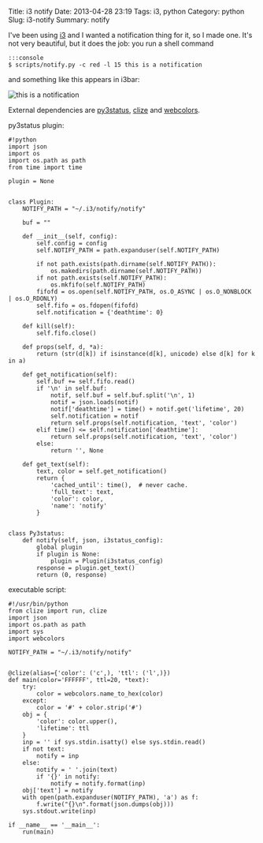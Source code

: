 Title: i3 notify
Date: 2013-04-28 23:19
Tags: i3, python
Category: python
Slug: i3-notify
Summary: notify

I've been using [i3](http://i3wm.org) and I wanted a notification thing for
it, so I made one. It's not very beautiful, but it does the job: you run a
shell command

    :::console
    $ scripts/notify.py -c red -l 15 this is a notification

and something like this appears in i3bar:

![this is a notification](http://glin.es/sVFN.png "this is a notification")

External dependencies are [py3status](https://github.com/ultrabug/py3status),
[clize](https://github.com/epsy/clize) and
[webcolors](https://pypi.python.org/pypi/webcolors/1.3).

py3status plugin:

    #!python
    import json
    import os
    import os.path as path
    from time import time

    plugin = None


    class Plugin:
        NOTIFY_PATH = "~/.i3/notify/notify"

        buf = ""

        def __init__(self, config):
            self.config = config
            self.NOTIFY_PATH = path.expanduser(self.NOTIFY_PATH)

            if not path.exists(path.dirname(self.NOTIFY_PATH)):
                os.makedirs(path.dirname(self.NOTIFY_PATH))
            if not path.exists(self.NOTIFY_PATH):
                os.mkfifo(self.NOTIFY_PATH)
            fifofd = os.open(self.NOTIFY_PATH, os.O_ASYNC | os.O_NONBLOCK | os.O_RDONLY)
            self.fifo = os.fdopen(fifofd)
            self.notification = {'deathtime': 0}

        def kill(self):
            self.fifo.close()

        def props(self, d, *a):
            return (str(d[k]) if isinstance(d[k], unicode) else d[k] for k in a)

        def get_notification(self):
            self.buf += self.fifo.read()
            if '\n' in self.buf:
                notif, self.buf = self.buf.split('\n', 1)
                notif = json.loads(notif)
                notif['deathtime'] = time() + notif.get('lifetime', 20)
                self.notification = notif
                return self.props(self.notification, 'text', 'color')
            elif time() <= self.notification['deathtime']:
                return self.props(self.notification, 'text', 'color')
            else:
                return '', None

        def get_text(self):
            text, color = self.get_notification()
            return {
                'cached_until': time(),  # never cache.
                'full_text': text,
                'color': color,
                'name': 'notify'
            }


    class Py3status:
        def notify(self, json, i3status_config):
            global plugin
            if plugin is None:
                plugin = Plugin(i3status_config)
            response = plugin.get_text()
            return (0, response)

executable script:

    #!/usr/bin/python
    from clize import run, clize
    import json
    import os.path as path
    import sys
    import webcolors

    NOTIFY_PATH = "~/.i3/notify/notify"


    @clize(alias={'color': ('c',), 'ttl': ('l',)})
    def main(color='FFFFFF', ttl=20, *text):
        try:
            color = webcolors.name_to_hex(color)
        except:
            color = '#' + color.strip('#')
        obj = {
            'color': color.upper(),
            'lifetime': ttl
        }
        inp = '' if sys.stdin.isatty() else sys.stdin.read()
        if not text:
            notify = inp
        else:
            notify = ' '.join(text)
            if '{}' in notify:
                notify = notify.format(inp)
        obj['text'] = notify
        with open(path.expanduser(NOTIFY_PATH), 'a') as f:
            f.write("{}\n".format(json.dumps(obj)))
        sys.stdout.write(inp)

    if __name__ == '__main__':
        run(main)
